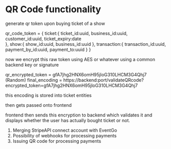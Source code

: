 
# QR Code functionality



generate qr token upon buying ticket of a show

qr_code_token = {
    ticket:{
        ticket_id:uuid,
        business_id:uuid,
        customer_id:uuid,
        ticket_expiry:date        
    },
    show:{
        show_id:uuid,
        business_id:uuid
    },
    transaction:{
        transaction_id:uuid,
        payment_by_id:uuid,
        payment_to:uuid
    }
}

now we encrypt this raw token using AES or whatever using a common backend key or signature

qr_encrypted_token = gfA7jhg2HNX6omH95jloG310LHCM3G4Qhj7             (Random)
final_encoding = https://backend:port/validateQRcode?encrypted_token=gfA7jhg2HNX6omH95jloG310LHCM3G4Qhj7

this encoding is stored into ticket entities

then gets passed onto frontend

frontend then sends this encryption to backend which validates it and displays whether the user has actually bought ticket or not.


1) Merging StripeAPI connect account with EventGo
2) Possibility of webhooks for processing payments
3) Issuing QR code for processing payments

